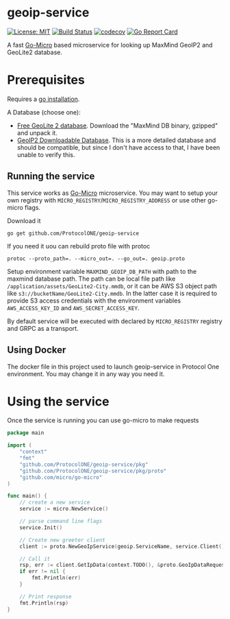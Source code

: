 geoip-service
=============

[![License: MIT](https://img.shields.io/badge/License-MIT-brightgreen.svg)](https://opensource.org/licenses/MIT)
[![Build Status](https://travis-ci.org/ProtocolONE/geoip-service.svg?branch=master)](https://travis-ci.org/ProtocolONE/geoip-service) [![codecov](https://codecov.io/gh/ProtocolONE/geoip-service/branch/master/graph/badge.svg)](https://codecov.io/gh/ProtocolONE/geoip-service)
[![Go Report Card](https://goreportcard.com/badge/github.com/ProtocolONE/geoip-service)](https://goreportcard.com/report/github.com/ProtocolONE/geoip-service)

A fast [Go-Micro](https://github.com/micro/go-micro) based microservice for looking up MaxMind GeoIP2 and GeoLite2 database.

# Prerequisites
Requires a [go installation](https://golang.org/dl/).

A Database (choose one):
* [Free GeoLite 2 database](http://dev.maxmind.com/geoip/geoip2/geolite2/). Download the "MaxMind DB binary, gzipped" and unpack it.
* [GeoIP2 Downloadable Database](http://dev.maxmind.com/geoip/geoip2/downloadable/). This is a more detailed database and should be compatible, but since I don't have access to that, I have been unable to verify this.

## Running the service

This service works as [Go-Micro](https://github.com/micro/go-micro) microservice. You may want to 
setup your own registry with `MICRO_REGISTRY`/`MICRO_REGISTRY_ADDRESS` or use other go-micro flags.  

Download it 

`go get github.com/ProtocolONE/geoip-service`

If you need it uou can rebuild proto file with protoc 
```
protoc --proto_path=. --micro_out=. --go_out=. geoip.proto
```
 
Setup environment variable `MAXMIND_GEOIP_DB_PATH` with path to the maxmind database path. 
The path can be local file path like `/application/assets/GeoLite2-City.mmdb`,
or it can be AWS S3 object path like `s3://bucketName/GeoLite2-City.mmdb`. In the latter case it is required to provide S3 access credentials with the environment variables `AWS_ACCESS_KEY_ID` and `AWS_SECRET_ACCESS_KEY`.

By default service will be executed with declared by `MICRO_REGISTRY` registry and GRPC as a transport.

## Using Docker
The docker file in this project used to launch geoip-service in Protocol One environment. You may change it in any 
way you need it.

# Using the service

Once the service is running you can use go-micro to make requests

```go
package main

import (
    "context"
    "fmt"
    "github.com/ProtocolONE/geoip-service/pkg"
    "github.com/ProtocolONE/geoip-service/pkg/proto"
    "github.com/micro/go-micro"
)

func main() {
    // create a new service
    service := micro.NewService()

    // parse command line flags
    service.Init()

    // Create new greeter client
    client := proto.NewGeoIpService(geoip.ServiceName, service.Client())

    // Call it
    rsp, err := client.GetIpData(context.TODO(), &proto.GeoIpDataRequest{IP: "8.8.8.8"})
    if err != nil {
        fmt.Println(err)
    }

    // Print response
    fmt.Println(rsp)
}
```
